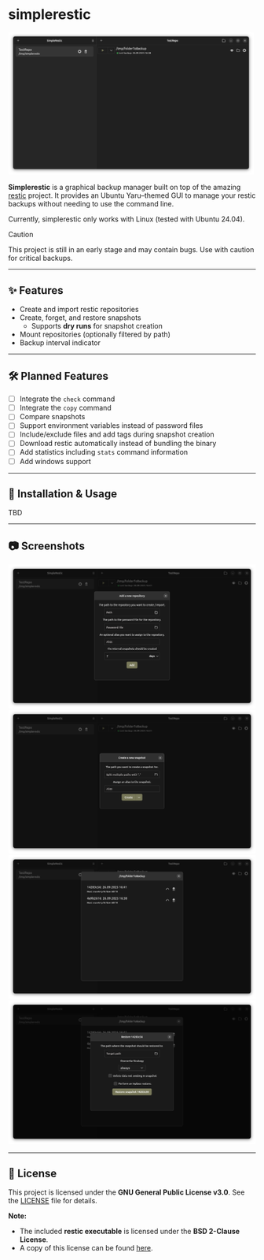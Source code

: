 # simplerestic

<img src="_doc/assets/simplerestic.png" alt="simplerestic logo" width="500px"/>

**Simplerestic** is a graphical backup manager built on top of the amazing [restic](https://github.com/restic/restic) project.
It provides an Ubuntu Yaru–themed GUI to manage your restic backups without needing to use the command line.

Currently, simplerestic only works with Linux (tested with Ubuntu 24.04).

> [!CAUTION]
> This project is still in an early stage and may contain bugs. Use with caution for critical backups.

---

## ✨ Features

* Create and import restic repositories
* Create, forget, and restore snapshots
  * Supports **dry runs** for snapshot creation
* Mount repositories (optionally filtered by path)
* Backup interval indicator

---

## 🛠️ Planned Features

* [ ] Integrate the `check` command
* [ ] Integrate the `copy` command
* [ ] Compare snapshots
* [ ] Support environment variables instead of password files
* [ ] Include/exclude files and add tags during snapshot creation
* [ ] Download restic automatically instead of bundling the binary
* [ ] Add statistics including `stats` command information
* [ ] Add windows support

---

## 🚀 Installation & Usage

TBD

---

## 📷 Screenshots

![create repository](_doc/assets/create_repository.png)
![create snapshot](_doc/assets/create_snapshot.png)
![detail snapshot](_doc/assets/detail_snapshot.png)
![restore_snapshot](_doc/assets/restore_snapshot.png)

---

## 📄 License

This project is licensed under the **GNU General Public License v3.0**.
See the [LICENSE](LICENSE) file for details.

**Note:**

* The included **restic executable** is licensed under the **BSD 2-Clause License**.
* A copy of this license can be found [here](assets/LICENSE_restic).

